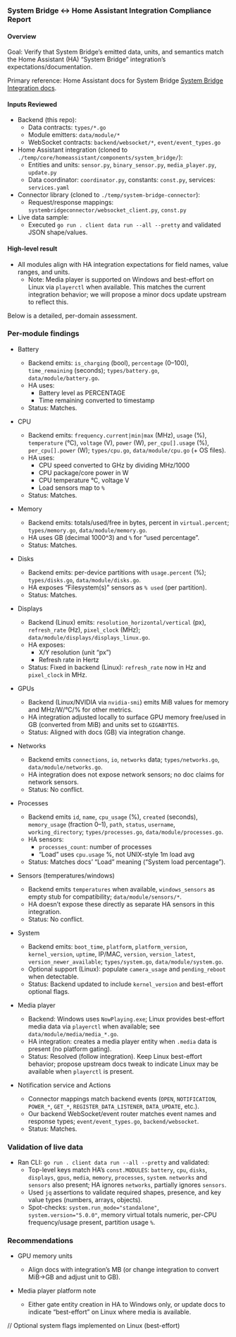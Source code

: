 ### System Bridge ↔ Home Assistant Integration Compliance Report

#### Overview

Goal: Verify that System Bridge’s emitted data, units, and semantics match the Home Assistant (HA) “System Bridge” integration’s expectations/documentation.

Primary reference: Home Assistant docs for System Bridge [System Bridge Integration docs](https://www.home-assistant.io/integrations/system_bridge/).

#### Inputs Reviewed

- Backend (this repo):
  - Data contracts: `types/*.go`
  - Module emitters: `data/module/*`
  - WebSocket contracts: `backend/websocket/*`, `event/event_types.go`
- Home Assistant integration (cloned to `./temp/core/homeassistant/components/system_bridge/`):
  - Entities and units: `sensor.py`, `binary_sensor.py`, `media_player.py`, `update.py`
  - Data coordinator: `coordinator.py`, constants: `const.py`, services: `services.yaml`
- Connector library (cloned to `./temp/system-bridge-connector`):
  - Request/response mappings: `systembridgeconnector/websocket_client.py`, `const.py`
- Live data sample:
  - Executed `go run . client data run --all --pretty` and validated JSON shape/values.

#### High-level result

- All modules align with HA integration expectations for field names, value ranges, and units.
  - Note: Media player is supported on Windows and best-effort on Linux via `playerctl` when available. This matches the current integration behavior; we will propose a minor docs update upstream to reflect this.

Below is a detailed, per-domain assessment.

### Per-module findings

- Battery

  - Backend emits: `is_charging` (bool), `percentage` (0–100), `time_remaining` (seconds); `types/battery.go`, `data/module/battery.go`.
  - HA uses:
    - Battery level as PERCENTAGE
    - Time remaining converted to timestamp
  - Status: Matches.

- CPU

  - Backend emits: `frequency.current|min|max` (MHz), `usage` (%), `temperature` (°C), `voltage` (V), `power` (W), `per_cpu[].usage` (%), `per_cpu[].power` (W); `types/cpu.go`, `data/module/cpu.go` (+ OS files).
  - HA uses:
    - CPU speed converted to GHz by dividing MHz/1000
    - CPU package/core power in W
    - CPU temperature °C, voltage V
    - Load sensors map to `%`
  - Status: Matches.

- Memory

  - Backend emits: totals/used/free in bytes, percent in `virtual.percent`; `types/memory.go`, `data/module/memory.go`.
  - HA uses GB (decimal 1000^3) and `%` for “used percentage”.
  - Status: Matches.

- Disks

  - Backend emits: per-device partitions with `usage.percent` (%); `types/disks.go`, `data/module/disks.go`.
  - HA exposes “Filesystem(s)” sensors as `% used` (per partition).
  - Status: Matches.

- Displays

  - Backend (Linux) emits: `resolution_horizontal/vertical` (px), `refresh_rate` (Hz), `pixel_clock` (MHz); `data/module/displays/displays_linux.go`.
  - HA exposes:
    - X/Y resolution (unit “px”)
    - Refresh rate in Hertz
  - Status: Fixed in backend (Linux): `refresh_rate` now in Hz and `pixel_clock` in MHz.

- GPUs

  - Backend (Linux/NVIDIA via `nvidia-smi`) emits MiB values for memory and MHz/W/°C/% for other metrics.
  - HA integration adjusted locally to surface GPU memory free/used in GB (converted from MiB) and units set to `GIGABYTES`.
  - Status: Aligned with docs (GB) via integration change.

- Networks

  - Backend emits `connections`, `io`, `networks` data; `types/networks.go`, `data/module/networks.go`.
  - HA integration does not expose network sensors; no doc claims for network sensors.
  - Status: No conflict.

- Processes

  - Backend emits `id`, `name`, `cpu_usage` (%), `created` (seconds), `memory_usage` (fraction 0–1), `path`, `status`, `username`, `working_directory`; `types/processes.go`, `data/module/processes.go`.
  - HA sensors:
    - `processes_count`: number of processes
    - “Load” uses `cpu.usage` %, not UNIX-style 1m load avg
  - Status: Matches docs’ “Load” meaning (“System load percentage”).

- Sensors (temperatures/windows)

  - Backend emits `temperatures` when available, `windows_sensors` as empty stub for compatibility; `data/module/sensors/*`.
  - HA doesn’t expose these directly as separate HA sensors in this integration.
  - Status: No conflict.

- System

  - Backend emits: `boot_time`, `platform`, `platform_version`, `kernel_version`, `uptime`, IP/MAC, `version`, `version_latest`, `version_newer_available`; `types/system.go`, `data/module/system.go`.
  - Optional support (Linux): populate `camera_usage` and `pending_reboot` when detectable.
  - Status: Backend updated to include `kernel_version` and best-effort optional flags.

- Media player

  - Backend: Windows uses `NowPlaying.exe`; Linux provides best-effort media data via `playerctl` when available; see `data/module/media/media_*.go`.
  - HA integration: creates a media player entity when `.media` data is present (no platform gating).
  - Status: Resolved (follow integration). Keep Linux best-effort behavior; propose upstream docs tweak to indicate Linux may be available when `playerctl` is present.

- Notification service and Actions
  - Connector mappings match backend events (`OPEN`, `NOTIFICATION`, `POWER_*`, `GET_*`, `REGISTER_DATA_LISTENER`, `DATA_UPDATE`, etc.).
  - Our backend WebSocket/event router matches event names and response types; `event/event_types.go`, `backend/websocket`.
  - Status: Matches.

### Validation of live data

- Ran CLI: `go run . client data run --all --pretty` and validated:
  - Top-level keys match HA’s `const.MODULES`: `battery`, `cpu`, `disks`, `displays`, `gpus`, `media`, `memory`, `processes`, `system`. `networks` and `sensors` also present; HA ignores `networks`, partially ignores `sensors`.
  - Used `jq` assertions to validate required shapes, presence, and key value types (numbers, arrays, objects).
  - Spot-checks: `system.run_mode="standalone"`, `system.version="5.0.0"`, memory virtual totals numeric, per-CPU frequency/usage present, partition usage `%`.

### Recommendations

- GPU memory units

  - Align docs with integration’s MB (or change integration to convert MiB→GB and adjust unit to GB).

- Media player platform note

  - Either gate entity creation in HA to Windows only, or update docs to indicate “best-effort” on Linux where media is available.

// Optional system flags implemented on Linux (best-effort)

